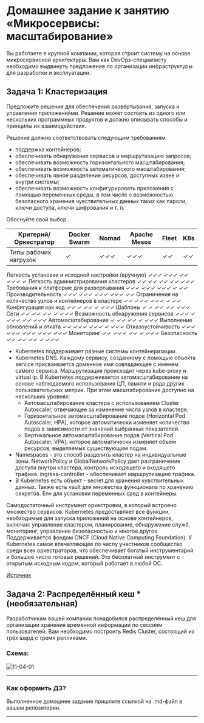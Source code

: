 
# Домашнее задание к занятию «Микросервисы: масштабирование»

Вы работаете в крупной компании, которая строит систему на основе микросервисной архитектуры.
Вам как DevOps-специалисту необходимо выдвинуть предложение по организации инфраструктуры для разработки и эксплуатации.

## Задача 1: Кластеризация

Предложите решение для обеспечения развёртывания, запуска и управления приложениями.
Решение может состоять из одного или нескольких программных продуктов и должно описывать способы и принципы их взаимодействия.

Решение должно соответствовать следующим требованиям:
- поддержка контейнеров;
- обеспечивать обнаружение сервисов и маршрутизацию запросов;
- обеспечивать возможность горизонтального масштабирования;
- обеспечивать возможность автоматического масштабирования;
- обеспечивать явное разделение ресурсов, доступных извне и внутри системы;
- обеспечивать возможность конфигурировать приложения с помощью переменных среды, в том числе с возможностью безопасного хранения чувствительных данных таких как пароли, ключи доступа, ключи шифрования и т. п.

Обоснуйте свой выбор.


|Критерий/Оркестратор|	Docker Swarm | Nomad	| Apache Mesos	| Fleet |	K8s |
|--------------------|---------------|--------|---------------|-------|-----|
|Типы рабочих нагрузок|	✓|	✓✓✓|	✓✓✓|	✓✓|	✓✓|
Легкость установки и исходной настройки (вручную)	✓✓✓	✓✓✓	✓✓	✓✓✓	✓
Легкость администрирования кластеров	✓✓	✓✓	✓✓	✓✓	✓✓✓
Требования к платформе для развертывания	✓✓✓	✓✓✓	✓✓✓	✓	✓✓
Производительность	✓✓✓	✓✓✓	✓✓✓	✓✓✓	✓✓
Ограничения на количество узлов и контейнеров в кластере	✓✓	✓✓✓	✓✓✓	✓	✓✓
Конфигурация как код	✓✓	✓	✓✓	✓	✓✓✓
Шаблоны	✓	✓	✓✓	✓✓	✓✓✓
Сети	✓✓	✓✓	✓✓	✓	✓✓✓
Возможность обнаружения сервисов	✓✓✓	✓	✓✓✓	✓✓	✓✓✓
Автомасштабирование	✓	✓✓	✓✓	✓	✓✓✓
Выполнение обновлений и отката	✓✓	✓✓✓	✓✓✓	✓	✓✓✓
Отказоустойчивость	✓✓✓	✓✓✓	✓✓✓	✓✓✓	✓✓✓
Мониторинг	✓✓	✓✓✓	✓✓	✓	✓✓✓
Безопасность	✓✓	✓✓	✓✓	✓	✓✓✓

- Kubernetes поддерживает разные системы контейнеризации.
- Kubernetes DNS. Каждому сервису, созданному с помощью объекта service присваивается доменное имя совпадающее с именем самого сервиса. Маршрутизация происходит через kube-proxy и virtual ip.
В Kubernetes поддерживается автомасштабирование на основе наблюдаемого использования ЦП, памяти и ряда других пользовательских метрик. При этом масштабирование доступно на нескольких уровнях:
  - Автомасштабирование кластера с использованием Cluster Autoscaler, отвечающее за изменение числа узлов в кластере.
  - Горизонтальное автомасштабирование подов (Horizontal Pod Autoscaler, HPA), которое автоматически изменяет количество подов в зависимости от значений выбранных показателей.
  - Вертикальное автомасштабирование подов (Vertical Pod Autoscaler, VPA), которое автоматически изменяет объем ресурсов, выделяемых существующим подам.
- Namespaces - это способ разделить кластер на индивидуальные зоны. NetworkPolicy и GlobalNetworkPolicy дает разграничение доступа внутри кластера, контроль исходящего и входящего трафика. ingress-controller - обеспечивает маршрутизацию трафика.
- В Kubernetes есть объект - secret для хранения чувствительных данных. Также есть vault для множества функционала по хранению секретов. Env для установки переменных сред в контейнеры.

Самодостаточный инструмент оркестровки, в который встроено множество сервисов. Kubernetes предоставляет все функции, необходимые для запуска приложений на основе контейнеров, включая: управление кластером, планирование, обнаружение служб, мониторинг, управление безопасностью и многое другое.
Поддерживается фондом CNCF (Cloud Native Computing Foundation). У Kubernetes самое впечатляющее по числу участников сообщество среди всех оркестраторов, что обеспечивает богатый инструментарий и большое число готовых решений.
Это бесплатный инструмент с открытым исходным кодом, который работает в любой ОС.

[Источник](https://habr.com/ru/companies/vk/articles/543232/)


## Задача 2: Распределённый кеш * (необязательная)

Разработчикам вашей компании понадобился распределённый кеш для организации хранения временной информации по сессиям пользователей.
Вам необходимо построить Redis Cluster, состоящий из трёх шард с тремя репликами.

### Схема:

![11-04-01](https://user-images.githubusercontent.com/1122523/114282923-9b16f900-9a4f-11eb-80aa-61ed09725760.png)

---

### Как оформить ДЗ?

Выполненное домашнее задание пришлите ссылкой на .md-файл в вашем репозитории.

---
